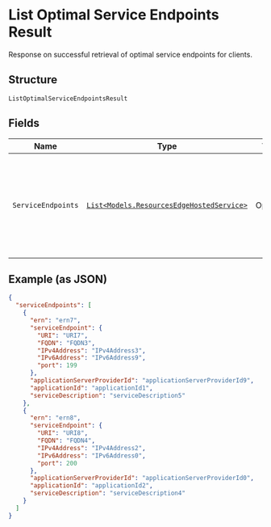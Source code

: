 
# List Optimal Service Endpoints Result

Response on successful retrieval of optimal service endpoints for clients.

## Structure

`ListOptimalServiceEndpointsResult`

## Fields

| Name | Type | Tags | Description |
|  --- | --- | --- | --- |
| `ServiceEndpoints` | [`List<Models.ResourcesEdgeHostedService>`](../../doc/models/resources-edge-hosted-service.md) | Optional | An array of optimal Service Endpoint IDs for clients to connect to.<br>**Constraints**: *Maximum Items*: `100` |

## Example (as JSON)

```json
{
  "serviceEndpoints": [
    {
      "ern": "ern7",
      "serviceEndpoint": {
        "URI": "URI7",
        "FQDN": "FQDN3",
        "IPv4Address": "IPv4Address3",
        "IPv6Address": "IPv6Address9",
        "port": 199
      },
      "applicationServerProviderId": "applicationServerProviderId9",
      "applicationId": "applicationId1",
      "serviceDescription": "serviceDescription5"
    },
    {
      "ern": "ern8",
      "serviceEndpoint": {
        "URI": "URI8",
        "FQDN": "FQDN4",
        "IPv4Address": "IPv4Address2",
        "IPv6Address": "IPv6Address0",
        "port": 200
      },
      "applicationServerProviderId": "applicationServerProviderId0",
      "applicationId": "applicationId2",
      "serviceDescription": "serviceDescription4"
    }
  ]
}
```

